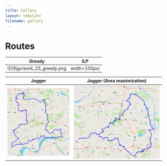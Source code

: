 ```yaml
---
title: Gallary
layout: template
filename: gallary
--- 
```


# Routes


Greedy           |  ILP  
:-------------------------:|:-------------------------:
![](figs/work_25_greedy.png|width=100px)  |  ![](figs//work_25_ilp_2000.png)



Jogger            |  Jogger (Area maximization)
:-------------------------:|:-------------------------:
![](figs/work_50_jogger.png)  |  ![](figs/work_50_jogger_area.png)



